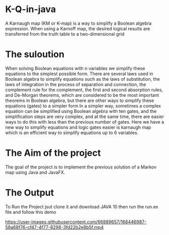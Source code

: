 # K-Q-in-java

A Karnaugh map (KM or K-map) is a way to simplify a Boolean algebra expression.
When using a Karnoff map, the desired logical results are transferred from the truth table to a two-dimensional grid


# The suloution

When solving Boolean equations with n variables we simplify these equations to the simplest possible form.
There are several laws used in Boolean algebra to simplify equations such as the laws of substitution, 
the laws of integration in the process of separation and connection, the complement rule for the complement, 
the first and second absorption rules, and De-Morgan theorems, which are considered to be the most important theorems in Boolean algebra, 
but there are other ways to simplify these equations (gates) to a simpler form In a simpler way, sometimes a complex equation can be simplified 
using Boolean algebra with ten gates, and the simplification steps are very complex, and at the same time, there are easier ways to do this with 
less than the previous number of gates.
Here we have a new way to simplify equations and logic gates easier is karnaugh map which is an efficient way to simplify equations up to 6 variables.


# The Aim of the project

The goal of the project is to implement the previous solution of a Markov map using Java and JavaFX.


# The Output

To Run the Project jsut clone it and download JAVA 10 then run the run.ex file and follow this demo



https://user-images.githubusercontent.com/66889657/168446987-58a68f76-cf47-4f77-8298-3fd22b2e8b5f.mp4


